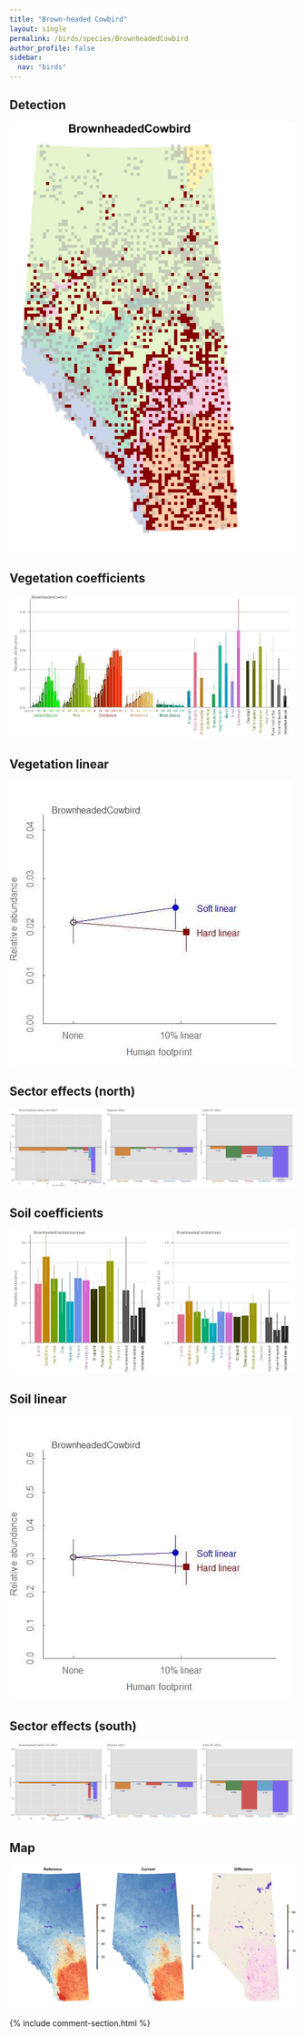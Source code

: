 ```yaml
---
title: "Brown-headed Cowbird"
layout: single
permalink: /birds/species/BrownheadedCowbird
author_profile: false
sidebar:
  nav: "birds"
---
```


<h2>Detection</h2>

![](/assets/images/birds/BrownheadedCowbird/det.jpg)

<h2>Vegetation coefficients</h2>

![](/assets/images/birds/BrownheadedCowbird/veghf.jpg)

<h2>Vegetation linear</h2>

![](/assets/images/birds/BrownheadedCowbird/lin-north.jpg)

<h2>Sector effects (north)</h2>

![](/assets/images/birds/BrownheadedCowbird/sector-north.jpg)

<h2>Soil coefficients</h2>

![](/assets/images/birds/BrownheadedCowbird/soilhf.jpg)

<h2>Soil linear</h2>

![](/assets/images/birds/BrownheadedCowbird/lin-south.jpg)

<h2>Sector effects (south)</h2>

![](/assets/images/birds/BrownheadedCowbird/sector-south.jpg)

<h2>Map</h2>

![](/assets/images/birds/BrownheadedCowbird/map.jpg)

{% include comment-section.html %}
